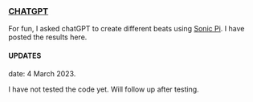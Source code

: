 ### [CHATGPT](https://openai.com/blog/chatgpt/) 

For fun, I asked chatGPT to create different beats using [Sonic Pi](https://sonic-pi.net/). 
I have posted the results here. 

#### UPDATES

date: 4 March 2023.

I have not tested the code yet. Will follow up after testing. 


